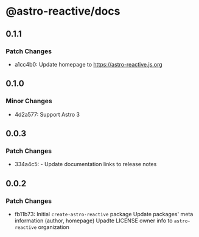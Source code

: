# @astro-reactive/docs

## 0.1.1

### Patch Changes

- a1cc4b0: Update homepage to https://astro-reactive.js.org

## 0.1.0

### Minor Changes

- 4d2a577: Support Astro 3

## 0.0.3

### Patch Changes

- 334a4c5: - Update documentation links to release notes

## 0.0.2

### Patch Changes

- fb11b73: Initial `create-astro-reactive` package
  Update packages' meta information (author, homepage)
  Upadte LICENSE owner info to `astro-reactive` organization
